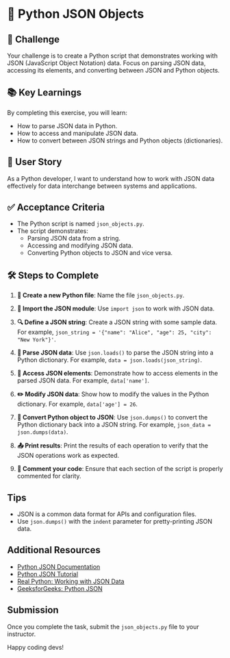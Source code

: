 # 🐍 Python JSON Objects

## 🎯 Challenge

Your challenge is to create a Python script that demonstrates working with JSON (JavaScript Object Notation) data. Focus on parsing JSON data, accessing its elements, and converting between JSON and Python objects.

## 📚 Key Learnings

By completing this exercise, you will learn:

- How to parse JSON data in Python.
- How to access and manipulate JSON data.
- How to convert between JSON strings and Python objects (dictionaries).

## 👤 User Story

As a Python developer, I want to understand how to work with JSON data effectively for data interchange between systems and applications.

## ✅ Acceptance Criteria

- The Python script is named `json_objects.py`.
- The script demonstrates:
  - Parsing JSON data from a string.
  - Accessing and modifying JSON data.
  - Converting Python objects to JSON and vice versa.

## 🛠️ Steps to Complete

1. **📁 Create a new Python file**: Name the file `json_objects.py`.

2. **📜 Import the JSON module**: Use `import json` to work with JSON data.

3. **🔍 Define a JSON string**: Create a JSON string with some sample data. For example, `json_string = '{"name": "Alice", "age": 25, "city": "New York"}'`.

4. **🔄 Parse JSON data**: Use `json.loads()` to parse the JSON string into a Python dictionary. For example, `data = json.loads(json_string)`.

5. **🔗 Access JSON elements**: Demonstrate how to access elements in the parsed JSON data. For example, `data['name']`.

6. **✏️ Modify JSON data**: Show how to modify the values in the Python dictionary. For example, `data['age'] = 26`.

7. **🔄 Convert Python object to JSON**: Use `json.dumps()` to convert the Python dictionary back into a JSON string. For example, `json_data = json.dumps(data)`.

8. **📤 Print results**: Print the results of each operation to verify that the JSON operations work as expected.

9. **💬 Comment your code**: Ensure that each section of the script is properly commented for clarity.

## Tips

- JSON is a common data format for APIs and configuration files.
- Use `json.dumps()` with the `indent` parameter for pretty-printing JSON data.

## Additional Resources

- [Python JSON Documentation](https://docs.python.org/3/library/json.html)
- [Python JSON Tutorial](https://www.w3schools.com/python/python_json.asp)
- [Real Python: Working with JSON Data](https://realpython.com/python-json/)
- [GeeksforGeeks: Python JSON](https://www.geeksforgeeks.org/python-json/)

## Submission

Once you complete the task, submit the `json_objects.py` file to your instructor.


Happy coding devs!